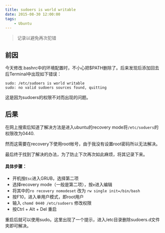 ```yaml
---
title: sudoers is world writable
date: 2015-08-30 12:00:00
tags:
    - Ubuntu
---
```

> 记录以避免再次犯错

## 前因
今天修改.bashrc中的环境配置时，不小心把$PATH删除了。后来发现后添加回去后Terminal中出现如下错误：

	sudo: /etc/sudoers is world writable
	sudo: no valid sudoers sources found, quitting

<!-- more -->

这是因为sudoers的权限不对而出现的问题。

## 后果
在网上搜索后知道了解决方法是进入ubuntu的recovery mode将`/etc/soduers`的权限改为0440.

然而这需要在recovery下使用root帐号，由于我没有设置root密码所以无法解决。

最后终于找到了解决的办法，为了防止下次再次如此麻烦，将其记录下来。

#### 具体步骤：
- 开机按`Esc`进入GRUB，选择第二项
- 选择recovery mode（一般是第二项），按`e`进入编辑
- 将其中的`ro recovery nomodeset` 改为 `rw single init=/bin/bash`
- 按F10，进入单用户模式，即root用户
- 输入 `chomd 0440 /etc/sudoers` 修改权限
- 按Ctrl + Alt + Del 重启

重启后就可以使用sudo。这里出现了一个提示，进入/etc目录删除sudoers.d文件夹即可解决。
